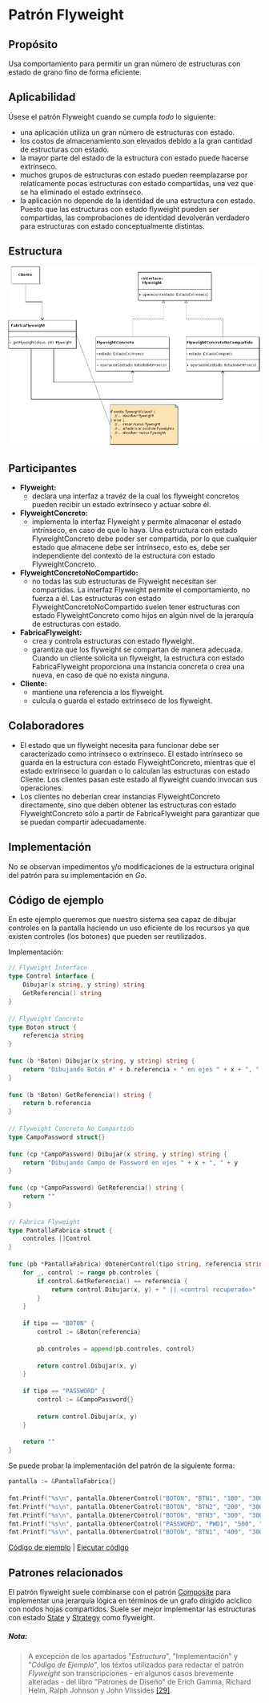 # Patrón Flyweight

## Propósito

Usa comportamiento para permitir un gran número de estructuras con estado de grano fino de forma eficiente.

## Aplicabilidad

Úsese el patrón Flyweight cuando se cumpla _todo_ lo siguiente:
* una aplicación utiliza un gran número de estructuras con estado.
* los costos de almacenamiento son elevados debido a la gran cantidad de estructuras con estado.
* la mayor parte del estado de la estructura con estado puede hacerse extrínseco.
* muchos grupos de estructuras con estado pueden reemplazarse por relaticamente pocas estructuras con estado compartidas, una vez que se ha eliminado el estado extrínseco.
* la aplicación no depende de la identidad de una estructura con estado. Puesto que las estructuras con estado flyweight pueden ser compartidas, las comprobaciones de identidad devolverán verdadero para estructuras con estado conceptualmente distintas.

## Estructura

![](/assets/uml/flyweight.png)

## Participantes

* **Flyweight:**
  * declara una interfaz a travéz de la cual los flyweight concretos pueden recibir un estado extrínseco y actuar sobre él.
* **FlyweightConcreto:**
  * implementa la interfaz Flyweight y permite almacenar el estado intrínseco, en caso de que lo haya. Una estructura con estado FlyweightConcreto debe poder ser compartida, por lo que cualquier estado que almacene debe ser intrínseco, esto es, debe ser independiente del contexto de la estructura con estado FlyweightConcreto.
* **FlyweightConcretoNoCompartido:**
  * no todas las sub estructuras de Flyweight necesitan ser compartidas. La interfaz Flyweight permite el comportamiento, no fuerza a él. Las estructuras con estado FlyweightConcretoNoCompartido suelen tener estructuras con estado FlyweightConcreto como hijos en algún nivel de la jerarquía de estructuras con estado.
* **FabricaFlyweight:**
  * crea y controla estructuras con estado flyweight.
  * garantiza  que los flyweight se compartan de manera adecuada. Cuando un cliente solicita un flyweight, la estructura con estado FabricaFlyweight proporciona una instancia concreta o crea una nueva, en caso de que no exista ninguna.
* **Cliente:**
  * mantiene una referencia a los flyweight.
  * culcula o guarda el estado extrínseco de los flyweight.

## Colaboradores

* El estado que un flyweight necesita para funcionar debe ser caracterizado como intrínseco o extrínseco. El estado intrínseco se guarda en la estructura con estado FlyweightConcreto, mientras que el estado extrínseco lo guardan o lo calculan las estructuras con estado Cliente. Los clientes pasan este estado al flyweight cuando invocan sus operaciones.
* Los clientes no deberían crear instancias FlyweightConcreto directamente, sino que deben obtener las estructuras con estado FlyweightConcreto sólo a partir de FabricaFlyweight para garantizar que se puedan compartir adecuadamente.

## Implementación

No se observan impedimentos y/o modificaciones de la estructura original del patrón para su implementación en _Go_.

## Código de ejemplo

En este ejemplo queremos que nuestro sistema sea capaz de dibujar controles en la pantalla haciendo un uso eficiente de los recursos ya que existen controles (los botones) que pueden ser reutilizados.

Implementación:

```go
// Flyweight Interface
type Control interface {
    Dibujar(x string, y string) string
    GetReferencia() string
}

// Flyweight Concreto
type Boton struct {
    referencia string
}

func (b *Boton) Dibujar(x string, y string) string {
    return "Dibujando Botón #" + b.referencia + " en ejes " + x + ", " + y
}

func (b *Boton) GetReferencia() string {
    return b.referencia
}

// Flyweight Concreto No Compartido
type CampoPassword struct{}

func (cp *CampoPassword) Dibujar(x string, y string) string {
    return "Dibujando Campo de Password en ejes " + x + ", " + y
}

func (cp *CampoPassword) GetReferencia() string {
    return ""
}

// Fabrica Flyweight
type PantallaFabrica struct {
    controles []Control
}

func (pb *PantallaFabrica) ObtenerControl(tipo string, referencia string, x string, y string) string {
    for _, control := range pb.controles {
        if control.GetReferencia() == referencia {
            return control.Dibujar(x, y) + " || <control recuperado>"
        }
    }

    if tipo == "BOTON" {
        control := &Boton{referencia}

        pb.controles = append(pb.controles, control)

        return control.Dibujar(x, y)
    }

    if tipo == "PASSWORD" {
        control := &CampoPassword{}

        return control.Dibujar(x, y)
    }

    return ""
}
```

Se puede probar la implementación del patrón de la siguiente forma:

```go
pantalla := &PantallaFabrica{}

fmt.Printf("%s\n", pantalla.ObtenerControl("BOTON", "BTN1", "100", "300"))
fmt.Printf("%s\n", pantalla.ObtenerControl("BOTON", "BTN2", "200", "300"))
fmt.Printf("%s\n", pantalla.ObtenerControl("BOTON", "BTN3", "300", "300"))
fmt.Printf("%s\n", pantalla.ObtenerControl("PASSWORD", "PWD1", "500", "300"))
fmt.Printf("%s\n", pantalla.ObtenerControl("BOTON", "BTN1", "400", "300"))
```

[Código de ejemplo](https://github.com/danielspk/designpatternsingo/tree/master/patrones/estructurales/flyweight) | [Ejecutar código](https://play.golang.org/p/o1TA4FcaAmD)

## Patrones relacionados

El patrón flyweight suele combinarse con el patrón [Composite](/patrones/estructurales/composite.md) para implementar una jerarquía lógica en términos de un grafo dirigido acíclico con nodos hojas compartidos.
Suele ser mejor implementar las estructuras con estado [State](/patrones/comportamiento/state.md) y [Strategy](/patrones/comportamiento/strategy.md) como flyweight.

##### Nota:
> A excepción de los apartados "_Estructura_", "Implementación" y "_Código de Ejemplo_", los téxtos utilizados para redactar el patrón _Flyweight_ son transcripciones - en algunos casos brevemente alteradas - del libro "Patrones de Diseño" de Erich Gamma, Richard Helm, Ralph Johnson y John Vlissides [\[29\]](/recursos.md).
